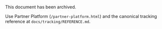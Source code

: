 This document has been archived.

Use Partner Platform (`/partner-platform.html`) and the canonical tracking reference at `docs/tracking/REFERENCE.md`.
